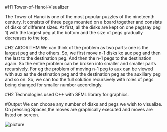 #H1 Tower-of-Hanoi-Visualizer

The Tower of Hanoi is one of the most popular puzzles of the nineteenth century. 
It consists of three pegs mounted on a board together and consists of disks of different sizes. 
At first, all the disks are kept on one peg(say peg 1) with the largest peg at the bottom and the size of pegs gradually decreases to the top.

#H2 AlGORITHM
We can think of the problem as two parts: one is the largest peg and the others. 
So, we first move n-1 disks ko aux peg and then the last to the destination peg.
And then the n-1 pegs to the destination again. So the entire problem can be broken into smaller and smaller parts recursively.
For eg the problem of moving n-1 peg to aux can be viewed with aux as the destination peg and the destination peg as the auxiliary peg and so on. 
So, we can too the full solution recursively with roles of pegs being changed for smaller number accordingly.

#H2 Technologies used
C++ with SFML library for graphics.

#Output
We can choose any number of disks and pegs we wish to visualize.
On pressing Spaces,the moves are graphically executed and moves are listed on screen.


![picture](/home/kanchan/img.png)

